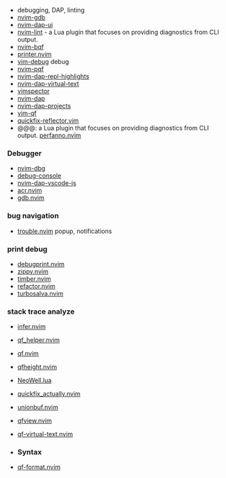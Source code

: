 - debugging, DAP, linting
- [nvim-gdb](https://github.com/sakhnik/nvim-gdb)
- [nvim-dap-ui](https://github.com/rcarriga/nvim-dap-ui)
- [nvim-lint](https://github.com/mfussenegger/nvim-lint) - a Lua plugin that focuses on providing diagnostics from CLI output.
- [nvim-bqf](https://github.com/kevinhwang91/nvim-bqf)
- [printer.nvim](https://github.com/rareitems/printer.nvim)
- [vim-debug](https://github.com/wsdjeg/vim-debug) debug
- [nvim-pqf](https://github.com/yorickpeterse/nvim-pqf)
- [nvim-dap-repl-highlights](https://github.com/LiadOz/nvim-dap-repl-highlights)
- [nvim-dap-virtual-text](https://github.com/theHamsta/nvim-dap-virtual-text)
- [vimspector](https://github.com/puremourning/vimspector)
- [nvim-dap](https://github.com/mfussenegger/nvim-dap)
- [nvim-dap-projects](https://github.com/ldelossa/nvim-dap-projects)
- [vim-qf](https://github.com/romainl/vim-qf)
- [quickfix-reflector.vim](https://github.com/stefandtw/quickfix-reflector.vim)
- @@@: a Lua plugin that focuses on providing diagnostics from CLI output.
   [perfanno.nvim](https://github.com/t-troebst/perfanno.nvim)
### Debugger
- [nvim-dbg](https://github.com/hiberabyss/nvim-dbg)
- [debug-console](https://github.com/dradtke/debug-console)
- [nvim-dap-vscode-js](https://github.com/mxsdev/nvim-dap-vscode-js)
- [acr.nvim](https://github.com/austin5627/acr.nvim)
- [gdb.nvim](https://github.com/AlphabetsAlphabets/gdb.nvim)

### bug navigation
- [trouble.nvim](https://github.com/xero/trouble.nvim) popup, notifications
 ### print debug
- [debugprint.nvim](https://github.com/andrewferrier/debugprint.nvim)
- [zippy.nvim](https://github.com/PatschD/zippy.nvim)
- [timber.nvim](https://github.com/kitallen23/timber.nvim)
- [refactor.nvim](https://github.com/wakeLanaka/refactor.nvim)
- [turbosalva.nvim](https://github.com/SFToro/turbosalva.nvim)
### stack trace analyze
- [infer.nvim](https://github.com/vigoux/infer.nvim)
    
- [qf_helper.nvim](https://github.com/stevearc/qf_helper.nvim)
- [qf.nvim](https://github.com/ten3roberts/qf.nvim)
- [qfheight.nvim](https://github.com/delphinus/qfheight.nvim)
- [NeoWell.lua](https://github.com/nyngwang/NeoWell.lua)
- [quickfix_actually.nvim](https://github.com/izo0x90/quickfix_actually.nvim)
- [unionbuf.nvim](https://github.com/notomo/unionbuf.nvim)
- [qfview.nvim](https://github.com/ashfinal/qfview.nvim)
- [qf-virtual-text.nvim](https://github.com/hfn92/qf-virtual-text.nvim)
- ### Syntax
- [qf-format.nvim](https://github.com/BenSeefeldt/qf-format.nvim)

